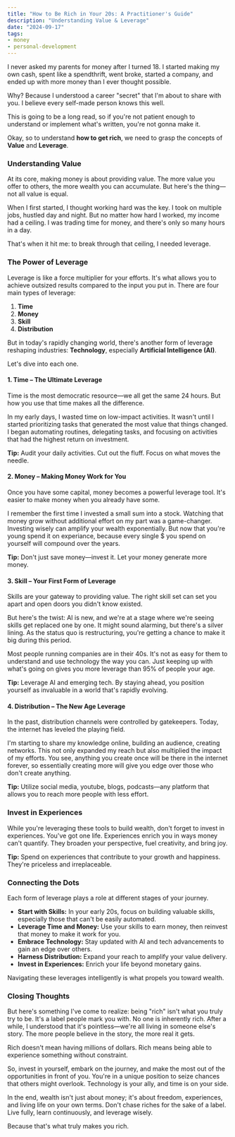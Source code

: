 ```yaml
---
title: "How to Be Rich in Your 20s: A Practitioner's Guide"
description: "Understanding Value & Leverage"
date: "2024-09-17"
tags:
- money
- personal-development
---
```


I never asked my parents for money after I turned 18. I started making my own cash, spent like a spendthrift, went broke, started a company, and ended up with more money than I ever thought possible.

Why? Because I understood a career "secret" that I'm about to share with you. I believe every self-made person knows this well.

This is going to be a long read, so if you're not patient enough to understand or implement what's written, you're not gonna make it.

Okay, so to understand **how to get rich**, we need to grasp the concepts of **Value** and **Leverage**.


### **Understanding Value**

At its core, making money is about providing value. The more value you offer to others, the more wealth you can accumulate. But here's the thing—not all value is equal.

When I first started, I thought working hard was the key. I took on multiple jobs, hustled day and night. But no matter how hard I worked, my income had a ceiling. I was trading time for money, and there's only so many hours in a day.

That's when it hit me: to break through that ceiling, I needed leverage.

### **The Power of Leverage**

Leverage is like a force multiplier for your efforts. It's what allows you to achieve outsized results compared to the input you put in. There are four main types of leverage:

1. **Time**
2. **Money**
3. **Skill**
4. **Distribution**

But in today's rapidly changing world, there's another form of leverage reshaping industries: **Technology**, especially **Artificial Intelligence (AI)**.

Let's dive into each one.


#### **1. Time – The Ultimate Leverage**

Time is the most democratic resource—we all get the same 24 hours. But how you use that time makes all the difference.

In my early days, I wasted time on low-impact activities. It wasn't until I started prioritizing tasks that generated the most value that things changed. I began automating routines, delegating tasks, and focusing on activities that had the highest return on investment.

**Tip:** Audit your daily activities. Cut out the fluff. Focus on what moves the needle.

#### **2. Money – Making Money Work for You**

Once you have some capital, money becomes a powerful leverage tool. It's easier to make money when you already have some.

I remember the first time I invested a small sum into a stock. Watching that money grow without additional effort on my part was a game-changer. Investing wisely can amplify your wealth exponentially. But now that you're young spend it on experiance, because every single $ you spend on yourself will compound over the years.

**Tip:** Don't just save money—invest it. Let your money generate more money.

#### **3. Skill – Your First Form of Leverage**

Skills are your gateway to providing value. The right skill set can set you apart and open doors you didn't know existed.

But here's the twist: AI is new, and we're at a stage where we're seeing skills get replaced one by one. It might sound alarming, but there's a silver lining. As the status quo is restructuring, you're getting a chance to make it big during this period.

Most people running companies are in their 40s. It's not as easy for them to understand and use technology the way you can. Just keeping up with what's going on gives you more leverage than 95% of people your age.

**Tip:** Leverage AI and emerging tech. By staying ahead, you position yourself as invaluable in a world that's rapidly evolving.

#### **4. Distribution – The New Age Leverage**

In the past, distribution channels were controlled by gatekeepers. Today, the internet has leveled the playing field.

I'm starting to share my knowledge online, building an audience, creating networks. This not only expanded my reach but also multiplied the impact of my efforts. You see, anything you create once will be there in the internet forever, so essentially creating more will give you edge over those who don't create anything.

**Tip:** Utilize social media, youtube, blogs, podcasts—any platform that allows you to reach more people with less effort.


### **Invest in Experiences**

While you're leveraging these tools to build wealth, don't forget to invest in experiences. You've got one life. Experiences enrich you in ways money can't quantify. They broaden your perspective, fuel creativity, and bring joy.

**Tip:** Spend on experiences that contribute to your growth and happiness. They're priceless and irreplaceable.


### **Connecting the Dots**

Each form of leverage plays a role at different stages of your journey.

- **Start with Skills:** In your early 20s, focus on building valuable skills, especially those that can't be easily automated.
- **Leverage Time and Money:** Use your skills to earn money, then reinvest that money to make it work for you.
- **Embrace Technology:** Stay updated with AI and tech advancements to gain an edge over others.
- **Harness Distribution:** Expand your reach to amplify your value delivery.
- **Invest in Experiences:** Enrich your life beyond monetary gains.

Navigating these leverages intelligently is what propels you toward wealth.

### **Closing Thoughts**

But here's something I've come to realize: being "rich" isn't what you truly try to be. It's a label people mark you with. No one is inherently rich. After a while, I understood that it's pointless—we're all living in someone else's story. The more people believe in the story, the more real it gets.

Rich doesn't mean having millions of dollars. Rich means being able to experience something without constraint.

So, invest in yourself, embark on the journey, and make the most out of the opportunities in front of you. You're in a unique position to seize chances that others might overlook. Technology is your ally, and time is on your side.

In the end, wealth isn't just about money; it's about freedom, experiences, and living life on your own terms. Don't chase riches for the sake of a label. Live fully, learn continuously, and leverage wisely.

Because that's what truly makes you rich.